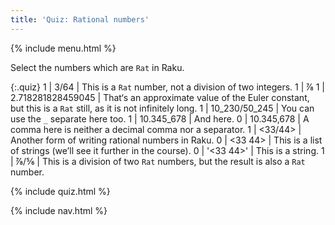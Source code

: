 ```yaml
---
title: 'Quiz: Rational numbers'
---
```


{% include menu.html %}

Select the numbers which are `Rat` in Raku.

<!--0 | ↉ | This is an `Int` number, and its value is `0`.-->

{:.quiz}
1 | 3/64 | This is a `Rat` number, not a division of two integers.
1 | ⅞
1 | 2.718281828459045 | That‘s an approximate value of the Euler constant, but this is a `Rat` still, as it is not infinitely long.
1 | 10_230/50_245 | You can use the `_` separate here too.
1 | 10.345_678 | And here.
0 | 10.345,678 | A comma here is neither a decimal comma nor a separator.
1 | <33/44> | Another form of writing rational numbers in Raku.
0 | <33 44> | This is a list of strings (we’ll see it further in the course).
0 | &apos;<33 44>&apos; | This is a string.
1 | ⅞/⅚ | This is a division of two `Rat` numbers, but the result is also a `Rat` number.

{% include quiz.html %}

{% include nav.html %}